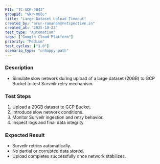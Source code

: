 ```yaml
---
FII: "TC-GCP-0043"
groupId: "GRP-0006"
title: "Large Dataset Upload Timeout"
created_by: "arun-ramanan@netspective.in"
created_at: "2025-10-23"
test_type: "Automation"
tags: ["Google Cloud Platform"]
priority: "Medium"
test_cycles: ["1.0"]
scenario_type: "unhappy path"
---
```

### Description
- Simulate slow network during upload of a large dataset (20GB) to GCP Bucket to test Surveilr retry mechanism.

### Test Steps
1. Upload a 20GB dataset to GCP Bucket.  
2. Introduce slow network conditions.  
3. Monitor Surveilr ingestion and retry behavior.  
4. Inspect logs and final data integrity.

### Expected Result
- Surveilr retries automatically.  
- No partial or corrupted data stored.  
- Upload completes successfully once network stabilizes.
